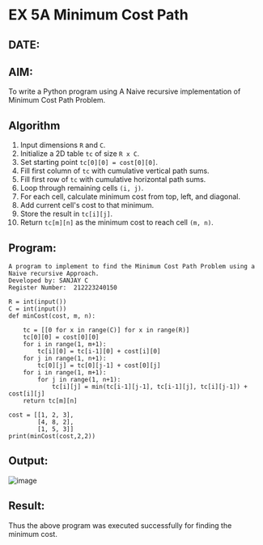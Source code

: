 # EX 5A Minimum Cost Path
## DATE:
## AIM:
To write a Python program using A Naive recursive implementation of Minimum Cost Path Problem.

## Algorithm

1. Input dimensions `R` and `C`.
2. Initialize a 2D table `tc` of size `R x C`.
3. Set starting point `tc[0][0] = cost[0][0]`.
4. Fill first column of `tc` with cumulative vertical path sums.
5. Fill first row of `tc` with cumulative horizontal path sums.
6. Loop through remaining cells `(i, j)`.
7. For each cell, calculate minimum cost from top, left, and diagonal.
8. Add current cell's cost to that minimum.
9. Store the result in `tc[i][j]`.
10. Return `tc[m][n]` as the minimum cost to reach cell `(m, n)`.  

## Program:
```
A program to implement to find the Minimum Cost Path Problem using a  Naive recursive Approach.
Developed by: SANJAY C
Register Number:  212223240150
```
```PY
R = int(input())
C = int(input())
def minCost(cost, m, n):
 
    tc = [[0 for x in range(C)] for x in range(R)]
    tc[0][0] = cost[0][0]
    for i in range(1, m+1):
        tc[i][0] = tc[i-1][0] + cost[i][0]
    for j in range(1, n+1):
        tc[0][j] = tc[0][j-1] + cost[0][j]
    for i in range(1, m+1):
        for j in range(1, n+1):
            tc[i][j] = min(tc[i-1][j-1], tc[i-1][j], tc[i][j-1]) + cost[i][j]
    return tc[m][n]
 
cost = [[1, 2, 3],
        [4, 8, 2],
        [1, 5, 3]]
print(minCost(cost,2,2))
```
## Output:

![image](https://github.com/user-attachments/assets/fdfc4eeb-5087-41c3-818d-9abc210a184d)


## Result:
Thus the above program was executed successfully for finding the minimum cost.
